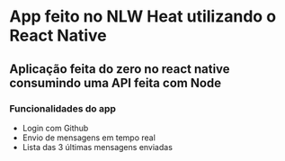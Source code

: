 # App feito no NLW Heat utilizando o React Native
## Aplicação feita do zero no react native consumindo uma API feita com Node

### Funcionalidades do app
- Login com Github
- Envio de mensagens em tempo real
- Lista das 3 últimas mensagens enviadas
